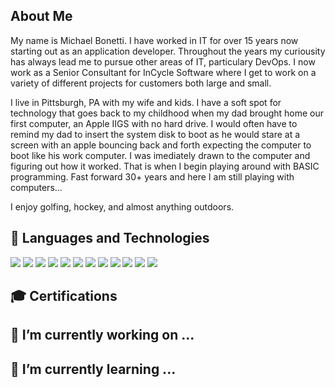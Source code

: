## About Me
My name is Michael Bonetti.  I have worked in IT for over 15 years now starting out as an application developer.  Throughout the years my curiousity has always lead me to pursue other areas of IT, particulary DevOps.  I now work as a Senior Consultant for InCycle Software where I get to work on a variety of different projects for customers both large and small.

I live in Pittsburgh, PA with my wife and kids.  I have a soft spot for technology that goes back to my childhood when my dad brought home our first computer, an Apple IIGS with no hard drive.  I would often have to remind my dad to insert the system disk to boot as he would stare at a screen with an apple bouncing back and forth expecting the computer to boot like his work computer.  I was imediately drawn to the computer and figuring out how it worked.  That is when I begin playing around with BASIC programming.  Fast forward 30+ years and here I am still playing with computers...

I enjoy golfing, hockey, and almost anything outdoors.

## 🔧 Languages and Technologies
![](https://img.shields.io/badge/CI%2FCD-Azure_DevOps-informational?style=for-the-badge&logo=azure-devops&logoColor=white&color=0078d7)
![](https://img.shields.io/badge/CI%2FCD-GitHub-informational?style=for-the-badge&logo=github&logoColor=white&color=181717)
![](https://img.shields.io/badge/Cloud-Azure-informational?style=for-the-badge&logo=microsoft-azure&logoColor=white&color=0089d6)
![](https://img.shields.io/badge/Code-C%23-informational?style=for-the-badge&logo=%2enet&logoColor=white&color=5C2D91)
![](https://img.shields.io/badge/Code-TypeScript-informational?style=for-the-badge&logo=%2enet&logoColor=white&color=007acc)
![](https://img.shields.io/badge/Database-SQL_Server-informational?style=for-the-badge&logo=microsoft-sql-server&logoColor=white&color=CC2927)
![](https://img.shields.io/badge/OS-Windows-informational?style=for-the-badge&logo=windows&logoColor=white&color=0078D6)
![](https://img.shields.io/badge/Package%20Managers-NuGet-informational?style=for-the-badge&logo=nuget&logoColor=white&color=004880)
![](https://img.shields.io/badge/Scripting-PowerShell-informational?style=for-the-badge&logo=powershell&logoColor=white&color=5391FE)
![](https://img.shields.io/badge/Source%20Control-Git-informational?style=for-the-badge&logo=git&logoColor=white&color=f05032)
![](https://img.shields.io/badge/Virtualization-Docker-informational?style=for-the-badge&logo=Docker&logoColor=white&color=2496ed)
![](https://img.shields.io/badge/Virtualization-Kubernetes-informational?style=for-the-badge&logo=Kubernetes&logoColor=white&color=326ce5)

## 🎓 Certifications
<!-- ![](https://img.shields.io/badge/Azure-Solutions_Architect-informational?style=for-the-badge&logo=microsoft-azure&logoColor=white&color=0089d6)
![](https://img.shields.io/badge/Kubernetes-Application_Developer-informational?style=for-the-badge&logo=Kubernetes&logoColor=white&color=326ce5) -->

## 🔭 I’m currently working on ...
## 🌱 I’m currently learning ...

<!--
**mbonetti-incyclesoftware/mbonetti-incyclesoftware** is a ✨ _special_ ✨ repository because its `README.md` (this file) appears on your GitHub profile.

Here are some ideas to get you started:

- 🔭 I’m currently working on ...
- 🌱 I’m currently learning ...
- 👯 I’m looking to collaborate on ...
- 🤔 I’m looking for help with ...
- 💬 Ask me about ...
- 📫 How to reach me: ...
- 😄 Pronouns: ...
- ⚡ Fun fact: ...
-->
